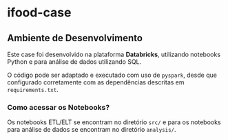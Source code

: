 # ifood-case

## Ambiente de Desenvolvimento

Este case foi desenvolvido na plataforma **Databricks**, utilizando notebooks Python e para análise de dados utilizando SQL.

O código pode ser adaptado e executado com uso de `pyspark`, desde que configurado corretamente com as dependências descritas em `requirements.txt`.


### Como acessar os Notebooks?

Os notebooks ETL/ELT se encontram no diretório `src/` e para os notebooks para análise de dados se encontram no diretório `analysis/`.
